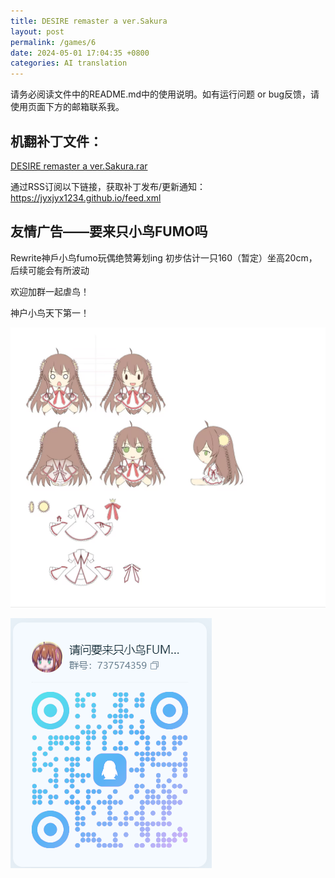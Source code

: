 ```yaml
---
title: DESIRE remaster a ver.Sakura
layout: post
permalink: /games/6
date: 2024-05-01 17:04:35 +0800
categories: AI translation
---
```



请务必阅读文件中的README.md中的使用说明。如有运行问题 or bug反馈，请使用页面下方的邮箱联系我。

## 机翻补丁文件：

[DESIRE remaster a ver.Sakura.rar](../resources/DESIRE%20remaster%20a%20ver.Sakura.rar)

 

通过RSS订阅以下链接，获取补丁发布/更新通知：https://jyxjyx1234.github.io/feed.xml

## 友情广告——要来只小鸟FUMO吗

Rewrite神戶小鸟fumo玩偶绝赞筹划ing 初步估计一只160（暂定）坐高20cm，后续可能会有所波动

欢迎加群一起虐鸟！

神户小鸟天下第一！

![稿图.png](../img/广告/小鸟稿图.png)

![群号.png](../img/广告/群号.png)
